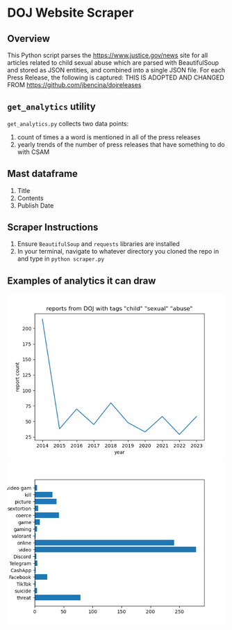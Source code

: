 # DOJ Website Scraper

## Overview
This Python script parses the https://www.justice.gov/news site for all articles related to child sexual abuse which are parsed with BeautifulSoup and stored as JSON entities, and combined into a single JSON file. For each Press Release, the following is captured: 
THIS IS ADOPTED AND CHANGED FROM https://github.com/jbencina/dojreleases

## `get_analytics` utility
`get_analytics.py` collects two data points:
1. count of times a a word is mentioned in all of the press releases
2. yearly trends of the number of press releases that have something to do with CSAM

## Mast dataframe
1. Title
2. Contents
3. Publish Date

## Scraper Instructions
1. Ensure `BeautifulSoup` and `requests` libraries are installed
2. In your terminal, navigate to whatever directory you cloned the repo in and type in `python scraper.py`

## Examples of analytics it can draw
![Alt text](yearly_trends.png)
![Alt text](bar.png)